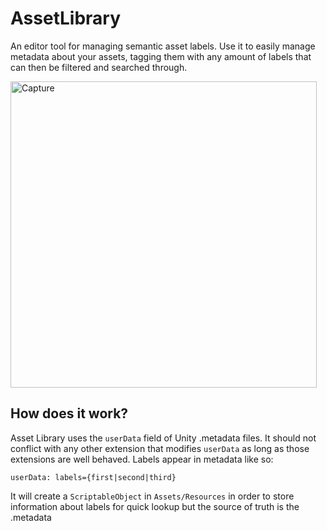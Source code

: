 # AssetLibrary

An editor tool for managing semantic asset labels. Use it to easily manage metadata about your assets, tagging them with any amount of labels that can then be filtered and searched through.

<img width="490" alt="Capture" src="https://user-images.githubusercontent.com/5094696/187627985-e459bdc0-75b3-47cf-b3ff-946c30c92162.PNG">

## How does it work?

Asset Library uses the `userData` field of Unity .metadata files. It should not conflict with any other extension that modifies `userData` as long as those extensions are well behaved. Labels appear in metadata like so:

```
userData: labels={first|second|third}
```

It will create a `ScriptableObject` in `Assets/Resources` in order to store information about labels for quick lookup but the source of truth is the .metadata
